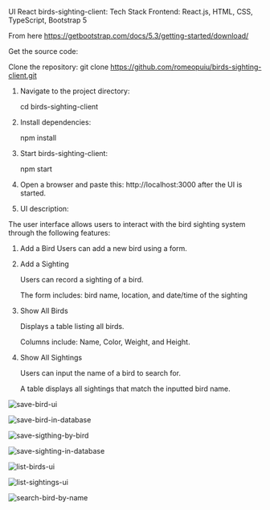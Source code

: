 UI React birds-sighting-client:
Tech Stack
Frontend: React.js, HTML, CSS, TypeScript, Bootstrap 5

From here https://getbootstrap.com/docs/5.3/getting-started/download/

Get the source code:

Clone the repository: git clone https://github.com/romeopuiu/birds-sighting-client.git

1. Navigate to the project directory:

   cd birds-sighting-client

2. Install dependencies:

   npm install
3. Start birds-sighting-client: 

   npm start
4. Open a browser and paste this: http://localhost:3000 after the UI is started.
5. UI description:


The user interface allows users to interact with the bird sighting system through the following features:
1. Add a Bird
   Users can add a new bird using a form.

2. Add a Sighting

   Users can record a sighting of a bird.

   The form includes: bird name, location, and date/time of the sighting

3. Show All Birds

   Displays a table listing all birds.

   Columns include: Name, Color, Weight, and Height.

4.  Show All Sightings

    Users can input the name of a bird to search for.

    A table displays all sightings that match the inputted bird name.


![save-bird-ui](https://github.com/user-attachments/assets/0c2bf020-d593-476b-bc87-53b1bb0dcb97)






![save-bird-in-database](https://github.com/user-attachments/assets/a21fec0b-fe2d-4145-9138-bb57574eecea)






![save-sigthing-by-bird](https://github.com/user-attachments/assets/1b40cbce-fd74-4167-a47e-515e56c2c61a)




![save-sighting-in-database](https://github.com/user-attachments/assets/5a3c4b12-1277-4b4b-9ed7-db63dd18bbb2)



![list-birds-ui](https://github.com/user-attachments/assets/c7ec71d6-6147-4622-a659-91451c933b5e)




![list-sightings-ui](https://github.com/user-attachments/assets/614d9411-1b93-4702-9f1e-cb16ad6c1d00)






![search-bird-by-name](https://github.com/user-attachments/assets/b39e6af7-6212-401c-a788-2ccfb685491a)
